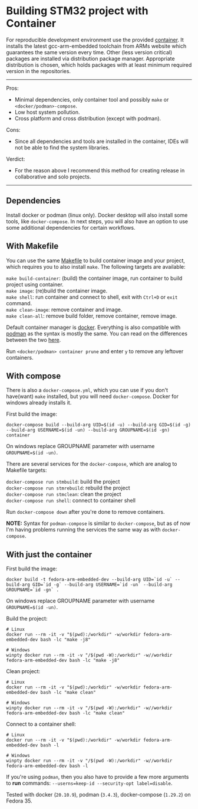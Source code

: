 # Building STM32 project with Container

For reproducible development environment use the provided [container](../Dockerfile). It installs the latest gcc-arm-embedded toolchain from ARMs website which guarantees the same version every time. Other (less version critical) packages are installed via distribution package manager. Appropriate distribution is chosen, which holds packages with at least minimum required version in the repositories.  

---
Pros:  

* Minimal dependencies, only container tool and possibly `make` or `<docker/podman>-compose`.  
* Low host system pollution.
* Cross platform and cross distribution (except with podman).  

Cons:  

* Since all dependencies and tools are installed in the container, IDEs will not be able to find the system libraries.  

Verdict:  

* For the reason above I recommend this method for creating release in collaborative and solo projects.  

---

## Dependencies

Install docker or podman (linux only). Docker desktop will also install some tools, like `docker-compose`. In next steps, you will also have an option to use some additional dependencies for certain workflows.

## With Makefile

You can use the same [Makefile](../Makefile) to build container image and your project, which requires you to also install `make`. The following targets are available:  

`make build-container`: (build) the container image, run container to build project using container.  
`make image`: (re)build the container image.  
`make shell`: run container and connect to shell, exit with `Ctrl+D` or `exit` command.  
`make clean-image`: remove container and image.  
`make clean-all`: remove build folder, remove container, remove image.  

Default container manager is [docker](https://www.docker.com/). Everything is also compatible with [podman](https://podman.io/) as the syntax is mostly the same. You can read on the differences between the two [here](https://phoenixnap.com/kb/podman-vs-docker).  

Run `<docker/podman> container prune` and enter `y` to remove any leftover containers.  

## With compose

There is also a `docker-compose.yml`, which you can use if you don't have(want) `make` installed, but you will need `docker-compose`. Docker for windows already installs it.  

First build the image:

```shell
docker-compose build --build-arg UID=$(id -u) --build-arg GID=$(id -g) --build-arg USERNAME=$(id -un) --build-arg GROUPNAME=$(id -gn) container
```

On windows replace GROUPNAME parameter with username `GROUPNAME=$(id -un)`.  

There are several services for the `docker-compose`, which are analog to Makefile targets:  

`docker-compose run stmbuild`: build the project  
`docker-compose run stmrebuild`: rebuild the project  
`docker-compose run stmclean`: clean the project  
`docker-compose run shell`: connect to container shell  

Run `docker-compose down` after you're done to remove containers.  

**NOTE:** Syntax for `podman-compose` is similar to `docker-compose`, but as of now I'm having problems running the services the same way as with `docker-compose`.  

## With just the container

First build the image:

```shell
docker build -t fedora-arm-embedded-dev --build-arg UID=`id -u` --build-arg GID=`id -g` --build-arg USERNAME=`id -un` --build-arg GROUPNAME=`id -gn` .
```

On windows replace GROUPNAME parameter with username `GROUPNAME=$(id -un)`.  

Build the project:

```shell
# Linux
docker run --rm -it -v "$(pwd):/workdir" -w/workdir fedora-arm-embedded-dev bash -lc "make -j8"

# Windows
winpty docker run --rm -it -v "/$(pwd -W):/workdir" -w//workdir fedora-arm-embedded-dev bash -lc "make -j8"

```

Clean project:

```shell
# Linux
docker run --rm -it -v "$(pwd):/workdir" -w/workdir fedora-arm-embedded-dev bash -lc "make clean"

# Windows
winpty docker run --rm -it -v "/$(pwd -W):/workdir" -w//workdir fedora-arm-embedded-dev bash -lc "make clean"
```

Connect to a container shell:

```shell
# Linux
docker run --rm -it -v "$(pwd):/workdir" -w/workdir fedora-arm-embedded-dev bash -l

# Windows
winpty docker run --rm -it -v "/$(pwd -W):/workdir" -w//workdir fedora-arm-embedded-dev bash -l
```

If you're using `podman`, then you also have to provide a few more arguments to  **run** commands: `--userns=keep-id --security-opt label=disable`.  

Tested with docker (`20.10.9`), podman (`3.4.3`), docker-compose (`1.29.2`) on Fedora 35.  
